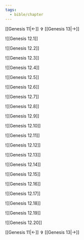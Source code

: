 ```yaml
---
tags:
  - bible/chapter
---
```


[[Genesis 11|<-]] ✞ [[Genesis 13|->]]

![[Genesis 12.1]]

![[Genesis 12.2]]

![[Genesis 12.3]]

![[Genesis 12.4]]

![[Genesis 12.5]]

![[Genesis 12.6]]

![[Genesis 12.7]]

![[Genesis 12.8]]

![[Genesis 12.9]]

![[Genesis 12.10]]

![[Genesis 12.11]]

![[Genesis 12.12]]

![[Genesis 12.13]]

![[Genesis 12.14]]

![[Genesis 12.15]]

![[Genesis 12.16]]

![[Genesis 12.17]]

![[Genesis 12.18]]

![[Genesis 12.19]]

![[Genesis 12.20]]

[[Genesis 11|<-]] ✞ [[Genesis 13|->]]
